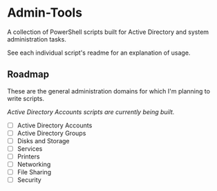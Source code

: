 # Admin-Tools
A collection of PowerShell scripts built for Active Directory and system administration tasks.

See each individual script's readme for an explanation of usage.

## Roadmap

These are the general administration domains for which I'm planning to write scripts.

*Active Directory Accounts scripts are currently being built.*

- [ ] Active Directory Accounts
- [ ] Active Directory Groups
- [ ] Disks and Storage
- [ ] Services
- [ ] Printers
- [ ] Networking
- [ ] File Sharing
- [ ] Security
